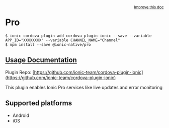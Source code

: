 <a style="float:right;font-size:12px;" href="http://github.com/ionic-team/ionic-native/edit/master/src/@ionic-native/plugins/pro/index.ts#L99">
  Improve this doc
</a>

# Pro

```
$ ionic cordova plugin add cordova-plugin-ionic --save --variable APP_ID="XXXXXXXX" --variable CHANNEL_NAME="Channel"
$ npm install --save @ionic-native/pro
```

## [Usage Documentation](https://ionicframework.com/docs/native/pro/)

Plugin Repo: [https://github.com/ionic-team/cordova-plugin-ionic](https://github.com/ionic-team/cordova-plugin-ionic)

This plugin enables Ionic Pro services like live updates and error monitoring

## Supported platforms
- Android
- iOS



